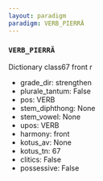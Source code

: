```yaml
---
layout: paradigm
paradigm: VERB_PIERRÄ
---
```

### ` VERB_PIERRÄ `

Dictionary class67 front r
* grade_dir: strengthen
* plurale_tantum: False
* pos: VERB
* stem_diphthong: None
* stem_vowel: None
* upos: VERB
* harmony: front
* kotus_av: None
* kotus_tn: 67
* clitics: False
* possessive: False
